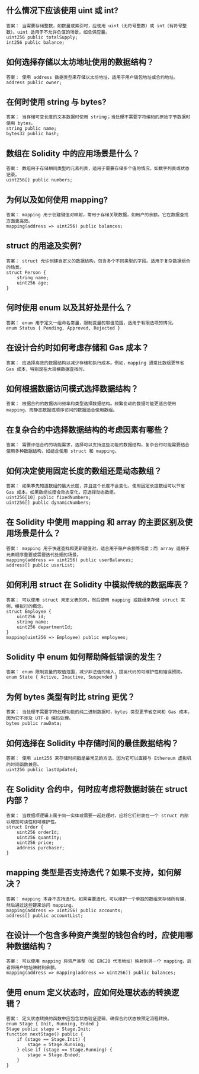 ## 什么情况下应该使用 uint 或 int?
    答案： 当需要存储整数，如数量或索引时，应使用 uint（无符号整数）或 int（有符号整数）。uint 适用于不允许负值的场景，如总供应量。
    uint256 public totalSupply;
    int256 public balance;
## 如何选择存储以太坊地址使用的数据结构？
    答案： 使用 address 数据类型来存储以太坊地址，适用于用户钱包地址或合约地址。
    address public owner;
## 在何时使用 string 与 bytes?
    答案： 当存储可变长度的文本数据时使用 string；当处理不需要字符编码的原始字节数据时使用 bytes。
    string public name;
    bytes32 public hash;
## 数组在 Solidity 中的应用场景是什么？
    答案： 数组用于存储相同类型的元素列表，适用于需要存储多个值的情况，如数字列表或状态记录。
    uint256[] public numbers;
## 为何以及如何使用 mapping?
    答案： mapping 用于创建键值对映射，常用于存储关联数据，如用户的余额。它在数据查找方面更高效。
    mapping(address => uint256) public balances;
## struct 的用途及实例?
    答案： struct 允许创建自定义的数据结构，包含多个不同类型的字段。适用于复杂数据组合的场景。
    struct Person {
        string name;
        uint256 age;
    }
## 何时使用 enum 以及其好处是什么？
    答案： enum 用于定义一组命名常量，限制变量的取值范围，适用于有限选项的情况。
    enum Status { Pending, Approved, Rejected }
## 在设计合约时如何考虑存储和 Gas 成本？
    答案： 应选择高效的数据结构以减少存储和执行成本。例如，mapping 通常比数组更节省 Gas 成本，特别是在大规模数据查找时。
## 如何根据数据访问模式选择数据结构？
    答案： 根据合约的数据访问频率和类型选择数据结构。频繁变动的数据可能更适合使用 mapping，而静态数据或顺序访问的数据适合使用数组。
## 在复杂合约中选择数据结构的考虑因素有哪些？
    答案： 需要评估合约的功能需求，选择可以支持这些功能的数据结构。复杂合约可能需要结合使用多种数据结构，如结合使用 struct 和 mapping。
## 如何决定使用固定长度的数组还是动态数组？
    答案： 如果事先知道数组的最大长度，并且这个长度不会变化，使用固定长度数组可以节省 Gas 成本。如果数组长度会动态变化，应选择动态数组。
    uint256[10] public fixedNumbers;
    uint256[] public dynamicNumbers;
## 在 Solidity 中使用 mapping 和 array 的主要区别及使用场景是什么？
    答案： mapping 用于快速查找和更新键值对，适合用于账户余额等场景；而 array 适用于元素顺序重要或需要迭代处理的场景。
    mapping(address => uint256) public userBalances;
    address[] public userList;
## 如何利用 struct 在 Solidity 中模拟传统的数据库表？
    答案： 可以使用 struct 来定义表的列，然后使用 mapping 或数组来存储 struct 实例，模拟行的概念。
    struct Employee {
        uint256 id;
        string name;
        uint256 departmentId;
    }
    mapping(uint256 => Employee) public employees;
## Solidity 中 enum 如何帮助降低错误的发生？
    答案： enum 限制变量的取值范围，减少非法值的输入，提高代码的可维护性和错误预防。
    enum State { Active, Inactive, Suspended }
## 为何 bytes 类型有时比 string 更优？
    答案： 当处理不需要字符处理功能的纯二进制数据时，bytes 类型更节省空间和 Gas 成本，因为它不涉及 UTF-8 编码处理。
    bytes public rawData;
## 如何选择在 Solidity 中存储时间的最佳数据结构？
    答案： 使用 uint256 来存储时间戳是最常见的方法，因为它可以直接与 Ethereum 虚拟机的时间函数兼容。
    uint256 public lastUpdated;
## 在 Solidity 合约中，何时应考虑将数据封装在 struct 内部？
    答案： 当数据项逻辑上属于同一实体或需要一起处理时，应将它们封装在一个 struct 内部以增加可读性和可维护性。
    struct Order {
        uint256 orderId;
        uint256 quantity;
        uint256 price;
        address purchaser;
    }
## mapping 类型是否支持迭代？如果不支持，如何解决？
    答案： mapping 本身不支持迭代。如果需要迭代，可以维护一个单独的数组来存储所有键，然后通过这些键来访问 mapping。
    mapping(address => uint256) public accounts;
    address[] public accountList;
## 在设计一个包含多种资产类型的钱包合约时，应使用哪种数据结构？
    答案： 可以使用 mapping 将资产类型（如 ERC20 代币地址）映射到另一个 mapping，后者将用户地址映射到余额。
    mapping(address => mapping(address => uint256)) public balances;
## 使用 enum 定义状态时，应如何处理状态的转换逻辑？
    答案： 定义状态转换的函数中应包含状态验证逻辑，确保合约状态按预定流程转换。
    enum Stage { Init, Running, Ended }
    Stage public stage = Stage.Init;
    function nextStage() public {
        if (stage == Stage.Init) {
            stage = Stage.Running;
        } else if (stage == Stage.Running) {
            stage = Stage.Ended;
        }
    }